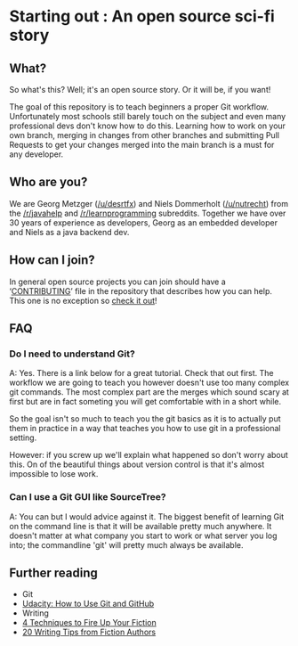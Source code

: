 # Starting out : An open source sci-fi story

## What?

So what's this? Well; it's an open source story. Or it will be, if you want! 

The goal of this repository is to teach beginners a proper Git workflow. Unfortunately most schools still barely touch on the subject and even many professional devs don't know how to do this. Learning how to work on your own branch, merging in changes from other branches and submitting Pull Requests to get your changes merged into the main branch is a must for any developer. 

## Who are you?

We are Georg Metzger ([/u/desrtfx](https://www.reddit.com/user/desrtfx)) and Niels Dommerholt ([/u/nutrecht](https://www.reddit.com/user/nutrecht/)) from the [/r/javahelp](https://www.reddit.com/r/javahelp/) and [/r/learnprogramming](https://www.reddit.com/r/learnprogramming/) subreddits. Together we have over 30 years of experience as developers, Georg as an embedded developer and Niels as a java backend dev. 

## How can I join?

In general open source projects you can join should have a ‘[CONTRIBUTING](CONTRIBUTING.md)’ file in the repository that describes how you can help. This one is no exception so [check it out](CONTRIBUTING.md)!

## FAQ

### Do I need to understand Git?

A: Yes. There is a link below for a great tutorial. Check that out first. The workflow we are going to teach you however doesn't use too many complex git commands. The most complex part are the merges which sound scary at first but are in fact someting you will get comfortable with in a short while. 

So the goal isn't so much to teach you the git basics as it is to actually put them in practice in a way that teaches you how to use git in a professional setting.

However: if you screw up we'll explain what happened so don't worry about this. On of the beautiful things about version control is that it's almost impossible to lose work.

### Can I use a Git GUI like SourceTree?

A: You can but I would advice against it. The biggest benefit of learning Git on the command line is that it will be available pretty much anywhere. It doesn't matter at what company you start to work or what server you log into; the commandline 'git' will pretty much always be available. 

## Further reading

* Git
 * [Udacity: How to Use Git and GitHub](https://www.udacity.com/course/viewer#!/c-ud775/l-2980038599/m-2960778924)
* Writing
 * [4 Techniques to Fire Up Your Fiction](http://www.writersdigest.com/writing-articles/by-writing-goal/beat-writers-block/4-techniques-to-fire-up-your-fiction)
 * [20 Writing Tips from Fiction Authors](http://www.iuniverse.com/expertadvice/20writingtipsfrom12fictionauthors.aspx)
